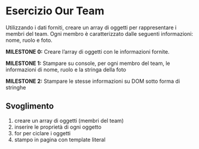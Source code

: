 Esercizio Our Team
===
Utilizzando i dati forniti, creare un array di oggetti per rappresentare i membri del team.
Ogni membro è caratterizzato dalle seguenti informazioni: nome, ruolo e foto.

**MILESTONE 0:**
Creare l’array di oggetti con le informazioni fornite.

**MILESTONE 1:**
Stampare su console, per ogni membro del team, le informazioni di nome, ruolo e la stringa della foto

**MILESTONE 2:**
Stampare le stesse informazioni su DOM sotto forma di stringhe

## Svoglimento

1. creare un array di oggetti (membri del team) 
2. inserire le proprietà di ogni oggetto
3. for per ciclare i oggetti 
4. stampo in pagina con template literal
